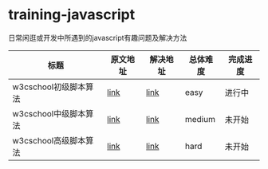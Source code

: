 # training-javascript
日常闲逛或开发中所遇到的javascript有趣问题及解决方法

 标题 | 原文地址 | 解决地址 | 总体难度 | 完成进度
---|---|---|---|---
w3cschool初级脚本算法 | [link](https://www.w3cschool.cn/codecamp/list?ccid=8) | [link](https://github.com/sihai00/react-cnode/blob/master/w3cschool-easy/README.md) | easy | 进行中
w3cschool中级脚本算法 | [link](https://www.w3cschool.cn/codecamp/list?ccid=10) | [link](https://github.com/sihai00/react-cnode/blob/master/w3cschool-medium/README.md) | medium | 未开始
w3cschool高级脚本算法 | [link](https://www.w3cschool.cn/codecamp/list?ccid=9) | [link](https://github.com/sihai00/react-cnode/blob/master/w3cschool-hard/README.md) | hard | 未开始